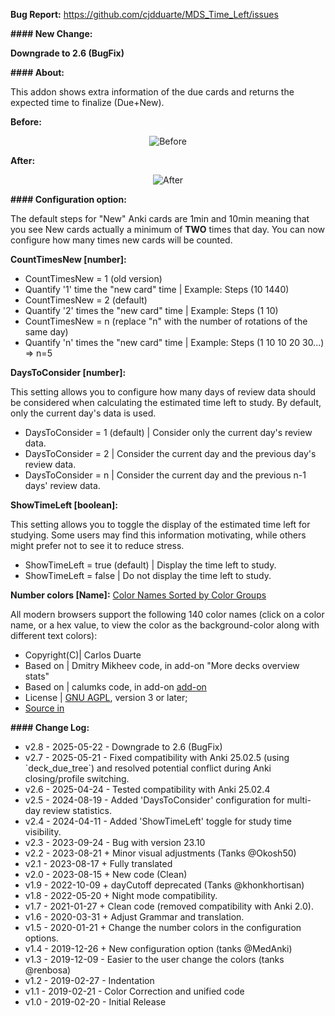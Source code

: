 <b>Bug Report:</b> <a href="https://github.com/cjdduarte/MDS_Time_Left/issues">https://github.com/cjdduarte/MDS_Time_Left/issues</a>

<b>#### New Change:</b>

<b>Downgrade to 2.6 (BugFix)</b>

<b>#### About:</b>

This addon shows extra information of the due cards and returns the expected time to finalize (Due+New).

<b>Before:</b>

<p align="center">
  <img src="https://i.ibb.co/JKzqR6H/image.png" alt="Before">
</p>

<b>After:</b>

<p align="center">
  <img src="https://i.ibb.co/Ptk82k1/image.png" alt="After">
</p>

<b>#### Configuration option:</b>

The default steps for "New" Anki cards are 1min and 10min meaning that you see New cards actually a minimum of <b>TWO</b> times that day.
You can now configure how many times new cards will be counted.

<b>CountTimesNew [number]:</b>

<ul>
  <li>CountTimesNew = 1 (old version)</li>
  <li>Quantify '1' time the "new card" time | Example: Steps (10 1440)</li>
  <li>CountTimesNew = 2 (default)</li>
  <li>Quantify '2' times the "new card" time | Example: Steps (1 10)</li>
  <li>CountTimesNew = n (replace "n" with the number of rotations of the same day)</li>
  <li>Quantify 'n' times the "new card" time | Example: Steps (1 10 10 20 30...) => n=5</li>
</ul>

<b>DaysToConsider [number]:</b>

This setting allows you to configure how many days of review data should be considered when calculating the estimated time left to study. By default, only the current day's data is used.

<ul>
  <li>DaysToConsider = 1 (default) | Consider only the current day's review data.</li>
  <li>DaysToConsider = 2 | Consider the current day and the previous day's review data.</li>
  <li>DaysToConsider = n | Consider the current day and the previous n-1 days' review data.</li>
</ul>

<b>ShowTimeLeft [boolean]:</b>

This setting allows you to toggle the display of the estimated time left for studying. Some users may find this information motivating, while others might prefer not to see it to reduce stress.

<ul>
  <li>ShowTimeLeft = true (default) | Display the time left to study.</li>
  <li>ShowTimeLeft = false | Do not display the time left to study.</li>
</ul>

<b>Number colors [Name]:</b> <a href="https://www.w3schools.com/colors/colors_groups.asp">Color Names Sorted by Color Groups</a>

All modern browsers support the following 140 color names (click on a color name, or a hex value, to view the color as the background-color along with different text colors):

<ul>
  <li>Copyright(C)| Carlos Duarte</li>
  <li>Based on | Dmitry Mikheev code, in add-on "More decks overview stats"</li>
  <li>Based on | calumks code, in add-on <a href="https://github.com/calumks/anki-deck-stats">add-on</a></li>
  <li>License | <a href="http://www.gnu.org/licenses/agpl.html">GNU AGPL</a>, version 3 or later;</li>
  <li><a href="https://github.com/cjdduarte/MDS_Time_Left">Source in</a></li>
</ul>

<b> #### Change Log:</b>

<ul>

  <li>v2.8 - 2025-05-22 - Downgrade to 2.6 (BugFix)</li>
  <li>v2.7 - 2025-05-21 - Fixed compatibility with Anki 25.02.5 (using `deck_due_tree`) and resolved potential conflict during Anki closing/profile switching.</li>
  <li>v2.6 - 2025-04-24 - Tested compatibility with Anki 25.02.4</li>
  <li>v2.5 - 2024-08-19 - Added 'DaysToConsider' configuration for multi-day review statistics.</li>
  <li>v2.4 - 2024-04-11 - Added 'ShowTimeLeft' toggle for study time visibility.</li>
  <li>v2.3 - 2023-09-24 - Bug with version 23.10</li>
  <li>v2.2 - 2023-08-21 + Minor visual adjustments (Tanks @Okosh50)</li>
  <li>v2.1 - 2023-08-17 + Fully translated</li>
  <li>v2.0 - 2023-08-15 + New code (Clean)</li>
  <li>v1.9 - 2022-10-09 + dayCutoff deprecated (Tanks @khonkhortisan)</li>
  <li>v1.8 - 2022-05-20 + Night mode compatibility.</li>
  <li>v1.7 - 2021-01-27 + Clean code (removed compatibility with Anki 2.0).</li>
  <li>v1.6 - 2020-03-31 + Adjust Grammar and translation.</li>
  <li>v1.5 - 2020-01-21 + Change the number colors in the configuration options.</li>
  <li>v1.4 - 2019-12-26 + New configuration option (tanks @MedAnki)</li>
  <li>v1.3 - 2019-12-09 - Easier to the user change the colors (tanks @renbosa)</li>
  <li>v1.2 - 2019-02-27 - Indentation</li>
  <li>v1.1 - 2019-02-21 - Color Correction and unified code</li>
  <li>v1.0 - 2019-02-20 - Initial Release</li>
</ul>
